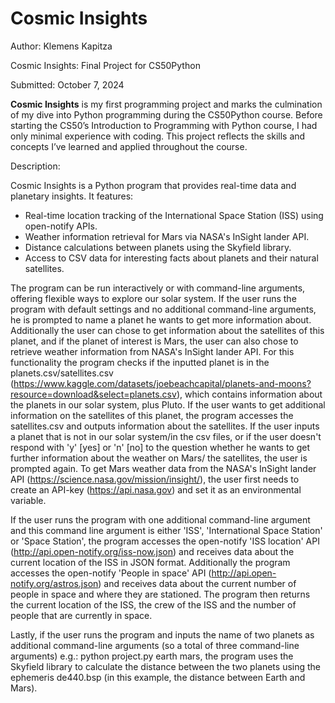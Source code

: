 # Cosmic Insights
Author: Klemens Kapitza

Cosmic Insights: Final Project for CS50Python

Submitted: October 7, 2024  

**Cosmic Insights** is my first programming project and marks the culmination of my dive into Python programming during the CS50Python course.
Before starting the CS50’s Introduction to Programming with Python course, I had only minimal experience with coding. This project reflects the skills and concepts I’ve learned and applied throughout the course.


Description:  

Cosmic Insights is a Python program that provides real-time data and planetary insights. It features:
- Real-time location tracking of the International Space Station (ISS) using open-notify APIs.
- Weather information retrieval for Mars via NASA's InSight lander API.
- Distance calculations between planets using the Skyfield library.
- Access to CSV data for interesting facts about planets and their natural satellites.

The program can be run interactively or with command-line arguments, offering flexible ways to explore our solar system.
If the user runs the program with default settings and no additional command-line arguments, he is prompted to name a planet he wants to get more information about. Additionally
the user can chose to get information about the satellites of this planet, and if the planet of interest is Mars, the user can also chose to retrieve weather information from NASA's InSight lander API. For this functionality the program checks if the inputted planet is in the planets.csv/satellites.csv (https://www.kaggle.com/datasets/joebeachcapital/planets-and-moons?resource=download&select=planets.csv), which contains information about the planets in our solar system, plus Pluto. If the user wants to get additional information on the satellites of this planet, the program accesses the satellites.csv and outputs information about the satellites. If the user inputs a planet that is not in our solar system/in the csv files, or if the user doesn't respond with 'y' [yes] or 'n' [no] to the question whether he wants to get further information about the weather on Mars/ the satellites, the user is prompted again.
To get Mars weather data from the NASA's InSight lander API (https://science.nasa.gov/mission/insight/), the user first needs to create an API-key (https://api.nasa.gov) and set it as an environmental variable.

If the user runs the program with one additional command-line argument and this command line argument is either 'ISS', 'International Space Station' or 'Space Station',
the program accesses the open-notify 'ISS location' API (http://api.open-notify.org/iss-now.json) and receives data about the current location of the ISS in JSON format.
Additionally the program accesses the open-notify 'People in space' API (http://api.open-notify.org/astros.json) and receives data about the current number of people in space and where they are stationed. The program then returns the current location of the ISS, the crew of the ISS and the number of people that are currently in space.

Lastly, if the user runs the program and inputs the name of two planets as additional command-line arguments (so a total of three command-line arguments)
e.g.: python project.py earth mars, the program uses the Skyfield library to calculate the distance between the two planets using the ephemeris de440.bsp (in this example, the distance between Earth and Mars).


